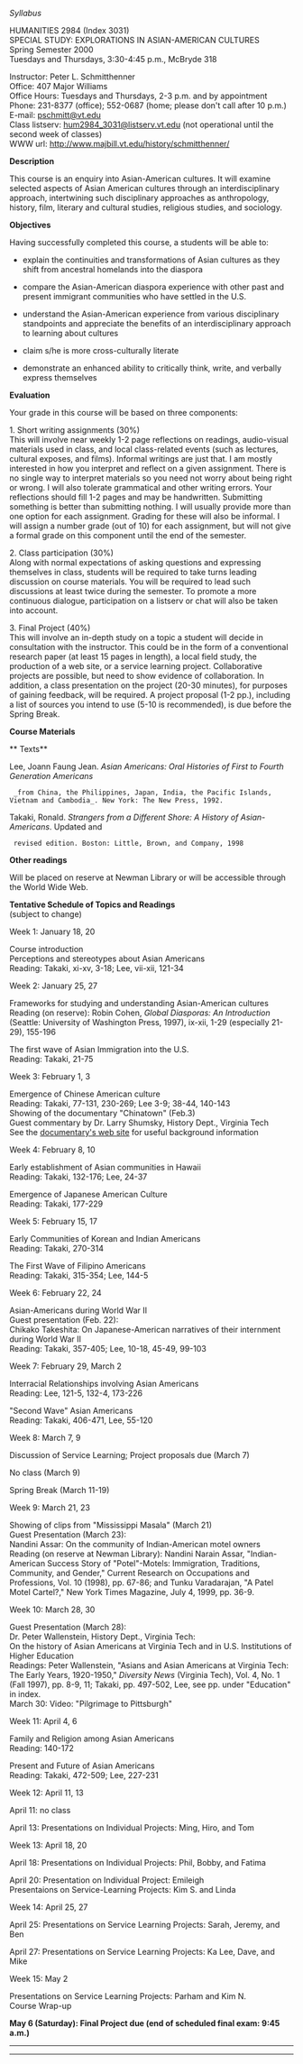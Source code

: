 _Syllabus_

HUMANITIES 2984 (Index 3031)  
SPECIAL STUDY: EXPLORATIONS IN ASIAN-AMERICAN CULTURES  
Spring Semester 2000  
Tuesdays and Thursdays, 3:30-4:45 p.m., McBryde 318

  
  
  
  
  
  
  
  
  
  
  
  
  

Instructor: Peter L. Schmitthenner  
Office: 407 Major Williams  
Office Hours: Tuesdays and Thursdays, 2-3 p.m. and by appointment  
Phone: 231-8377 (office); 552-0687 (home; please don't call after 10 p.m.)  
E-mail: pschmitt@vt.edu  
Class listserv: hum2984_3031@listserv.vt.edu (not operational until the second
week of classes)  
WWW url: http://www.majbill.vt.edu/history/schmitthenner/  


**Description**

This course is an enquiry into Asian-American cultures. It will examine
selected aspects of Asian American cultures through an interdisciplinary
approach, intertwining such disciplinary approaches as anthropology, history,
film, literary and cultural studies, religious studies, and sociology.  


**Objectives**

Having successfully completed this course, a students will be able to:

 * explain the continuities and transformations of Asian cultures as they shift from ancestral homelands into the diaspora 

 * compare the Asian-American diaspora experience with other past and present immigrant communities who have settled in the U.S. 

* understand the Asian-American experience from various disciplinary standpoints and appreciate the benefits of an interdisciplinary approach to learning about cultures 

 * claim s/he is more cross-culturally literate 

 * demonstrate an enhanced ability to critically think, write, and verbally express themselves   


**Evaluation**

 Your grade in this course will be based on three components:

 1\. Short writing assignments (30%)  
This will involve near weekly 1-2 page reflections on readings, audio-visual
materials used in class, and local class-related events (such as lectures,
cultural exposes, and films).  Informal writings are just that.  I am mostly
interested in how you interpret and reflect on a given assignment.  There is
no single way to interpret materials so you need not worry about being right
or wrong.  I will also tolerate grammatical and other writing errors.  Your
reflections should fill 1-2 pages and may be handwritten.  Submitting
something is better than submitting nothing.  I will usually provide more than
one option for each assignment.  Grading for these will also be informal.  I
will assign a number grade (out of 10) for each assignment, but will not give
a formal grade on this component until the end of the semester.

 2\. Class participation (30%)  
Along with normal expectations of asking questions and expressing themselves
in class, students will be required to take turns leading discussion on course
materials. You will be required to lead such discussions at least twice during
the semester. To promote a more continuous dialogue, participation on a
listserv or chat will also be taken into account.

 3\. Final Project (40%)  
This will involve an in-depth study on a topic a student will decide in
consultation with the instructor. This could be in the form of a conventional
research paper (at least 15 pages in length), a local field study, the
production of a web site, or a service learning project. Collaborative
projects are possible, but need to show evidence of collaboration. In
addition, a class presentation on the project (20-30 minutes), for purposes of
gaining feedback, will be required. A project proposal (1-2 pp.), including a
list of sources you intend to use (5-10 is recommended), is due before the
Spring Break.  


**Course Materials**

**  Texts**

Lee, Joann Faung Jean. _Asian Americans: Oral Histories of First to Fourth
Generation Americans_

     _from China, the Philippines, Japan, India, the Pacific Islands, Vietnam and Cambodia_. New York: The New Press, 1992.

  
Takaki, Ronald. _Strangers from a Different Shore: A History of Asian-
Americans_. Updated and

     revised edition. Boston: Little, Brown, and Company, 1998

  
**Other readings**

Will be placed on reserve at Newman Library or will be accessible through the
World Wide Web.  


**Tentative Schedule of Topics and Readings**  
(subject to change)

Week 1: January 18, 20

 Course introduction  
Perceptions and stereotypes about Asian Americans  
Reading: Takaki, xi-xv, 3-18; Lee, vii-xii, 121-34  


Week 2: January 25, 27

 Frameworks for studying and understanding Asian-American cultures  
Reading (on reserve): Robin Cohen, _Global Diasporas: An Introduction_
(Seattle: University of Washington Press, 1997), ix-xii, 1-29 (especially
21-29), 155-196

 The first wave of Asian Immigration into the U.S.  
Reading: Takaki, 21-75

Week 3: February 1, 3

 Emergence of Chinese American culture  
Reading: Takaki, 77-131, 230-269; Lee 3-9; 38-44, 140-143  
 Showing of the documentary "Chinatown" (Feb.3)  
Guest commentary by Dr. Larry Shumsky, History Dept., Virginia Tech  
See the [documentary's web site](http://www.pbs.org/kqed/chinatown/index.html)
for useful background information  


Week 4: February 8, 10

 Early establishment of Asian communities in Hawaii  
Reading: Takaki, 132-176; Lee, 24-37

 Emergence of Japanese American Culture  
Reading: Takaki, 177-229  


Week 5: February 15, 17

 Early Communities of Korean and Indian Americans  
Reading: Takaki, 270-314

 The First Wave of Filipino Americans  
Reading: Takaki, 315-354; Lee, 144-5  


Week 6: February 22, 24

 Asian-Americans during World War II  
Guest presentation (Feb. 22):  
Chikako Takeshita: On Japanese-American narratives of their internment during
World War II  
Reading: Takaki, 357-405; Lee, 10-18, 45-49, 99-103  


Week 7: February 29, March 2

 Interracial Relationships involving Asian Americans  
Reading: Lee, 121-5, 132-4, 173-226

 "Second Wave" Asian Americans  
Reading: Takaki, 406-471, Lee, 55-120  


Week 8: March 7, 9

  Discussion of Service Learning; Project proposals due (March 7)

 No class (March 9)  


Spring Break (March 11-19)  


Week 9: March 21, 23

 Showing of clips from "Mississippi Masala" (March 21)  
 Guest Presentation (March 23):  
Nandini Assar: On the community of Indian-American motel owners  
Reading (on reserve at Newman Library): Nandini Narain Assar, "Indian-American
Success Story of "Potel"-Motels: Immigration, Traditions, Community, and
Gender," Current Research on Occupations and Professions, Vol. 10 (1998), pp.
67-86; and Tunku Varadarajan, "A Patel Motel Cartel?," New York Times
Magazine, July 4, 1999, pp. 36-9.  


Week 10: March 28, 30

 Guest Presentation (March 28):  
Dr. Peter Wallenstein, History Dept., Virginia Tech:  
On the history of Asian Americans at Virginia Tech and in U.S. Institutions of
Higher Education  
Readings: Peter Wallenstein, "Asians and Asian Americans at Virginia Tech: The
Early Years, 1920-1950," _Diversity News_ (Virginia Tech), Vol. 4, No. 1 (Fall
1997), pp. 8-9, 11; Takaki, pp. 497-502, Lee, see pp. under "Education" in
index.  
 March 30: Video: "Pilgrimage to Pittsburgh"  


Week 11: April 4, 6

 Family and Religion among Asian Americans  
Reading: 140-172

 Present and Future of Asian Americans  
Reading: Takaki, 472-509; Lee, 227-231  


Week 12: April 11, 13

 April 11: no class

 April 13: Presentations on Individual Projects: Ming, Hiro, and Tom  


Week 13: April 18, 20

 April 18: Presentations on Individual Projects: Phil, Bobby, and Fatima

 April 20: Presentation on Individual Project: Emileigh  
                Presentaions on Service-Learning Projects: Kim S. and Linda   


Week 14: April 25, 27

 April 25: Presentations on Service Learning Projects: Sarah, Jeremy, and Ben

 April 27: Presentations on Service Learning Projects: Ka Lee, Dave, and Mike  


Week 15: May 2

 Presentations on Service Learning Projects: Parham and Kim N.  
 Course Wrap-up  


**May 6 (Saturday): Final Project due (end of scheduled final exam: 9:45
a.m.)**  
****  
****

